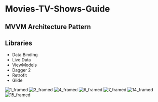 # Movies-TV-Shows-Guide

## MVVM Architecture Pattern 

## Libraries
   - Data Binding
   - Live Data
   - ViewModels
   - Dagger 2
   - Retrofit
   - Glide



![1_framed](https://user-images.githubusercontent.com/7644709/62973641-bbc02300-be16-11e9-8433-3f1b58c5bb01.png)
![3_framed](https://user-images.githubusercontent.com/7644709/62973642-bc58b980-be16-11e9-8662-e831eeddbd0f.png)
![4_framed](https://user-images.githubusercontent.com/7644709/62973643-bc58b980-be16-11e9-9788-0369c149e255.png)
![6_framed](https://user-images.githubusercontent.com/7644709/62973644-bc58b980-be16-11e9-9b0d-1b8094d17071.png)
![7_framed](https://user-images.githubusercontent.com/7644709/62973645-bc58b980-be16-11e9-9772-a92e52e01444.png)
![14_framed](https://user-images.githubusercontent.com/7644709/62973646-bcf15000-be16-11e9-9f14-936a7d90e413.png)
![15_framed](https://user-images.githubusercontent.com/7644709/62973648-bcf15000-be16-11e9-953f-c588d4d53269.png)

